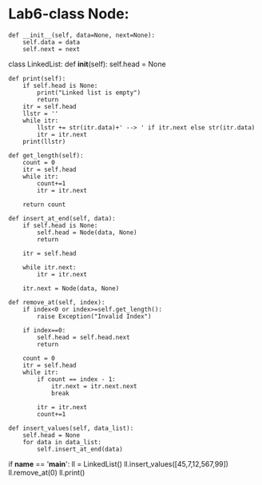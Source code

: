 # Lab6-class Node:
    def __init__(self, data=None, next=None):
        self.data = data
        self.next = next

class LinkedList:
    def __init__(self):
        self.head = None

    def print(self):
        if self.head is None:
            print("Linked list is empty")
            return
        itr = self.head
        llstr = ''
        while itr:
            llstr += str(itr.data)+' --> ' if itr.next else str(itr.data)
            itr = itr.next
        print(llstr)

    def get_length(self):
        count = 0
        itr = self.head
        while itr:
            count+=1
            itr = itr.next

        return count

    def insert_at_end(self, data):
        if self.head is None:
            self.head = Node(data, None)
            return

        itr = self.head

        while itr.next:
            itr = itr.next

        itr.next = Node(data, None)

    def remove_at(self, index):
        if index<0 or index>=self.get_length():
            raise Exception("Invalid Index")

        if index==0:
            self.head = self.head.next
            return

        count = 0
        itr = self.head
        while itr:
            if count == index - 1:
                itr.next = itr.next.next
                break

            itr = itr.next
            count+=1

    def insert_values(self, data_list):
        self.head = None
        for data in data_list:
            self.insert_at_end(data)


if __name__ == '__main__':
    ll = LinkedList()
    ll.insert_values([45,7,12,567,99])
    ll.remove_at(0)
    ll.print()

